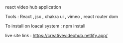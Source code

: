 react video  hub application  

Tools  : React , jsx  , chakra ui , vimeo , react router dom 

To install on loacal system  :  npm install 

live site link : https://creativevideohub.netlify.app/ 
